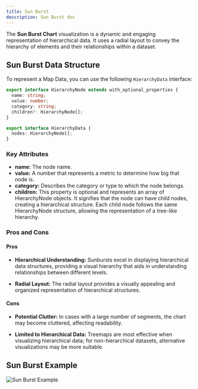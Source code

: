 ```yaml
---
title: Sun Burst
description: Sun Burst doc
---
```


The **Sun Burst Chart** visualization is a dynamic and engaging representation of hierarchical data. It uses a radial layout to convey the hierarchy of elements and their relationships within a dataset.


## Sun Burst Data Structure

To represent a Map Data, you can use the following `HierarchyData` interface:

```typescript
export interface HierarchyNode extends with_optional_properties {
  name: string;
  value: number;
  category: string;
  children?: HierarchyNode[];
}

export interface HierarchyData {
  nodes: HierarchyNode[];
}
```
### Key Attributes

- **name:** The node name.
- **value:** A number that represents a metric to determine how big that node is.
- **category:**  Describes the category or type to which the node belongs.
- **children:**  This property is optional and represents an array of HierarchyNode objects. It signifies that the node can have child nodes, creating a hierarchical structure. Each child node follows the same HierarchyNode structure, allowing the representation of a tree-like hierarchy.

### Pros and Cons

#### Pros
- **Hierarchical Understanding:** Sunbursts excel in displaying hierarchical data structures, providing a visual hierarchy that aids in understanding relationships between different levels.

- **Radial Layout:** The radial layout provides a visually appealing and organized representation of hierarchical structures.

#### Cons
- **Potential Clutter:** In cases with a large number of segments, the chart may become cluttered, affecting readability.

- **Limited to Hierarchical Data:** Treemaps are most effective when visualizing hierarchical data; for non-hierarchical datasets, alternative visualizations may be more suitable.

## Sun Burst Example

![Sun Burst Example](/IllustryDocs/src/assets/sun-burst.gif)